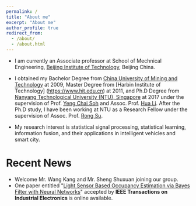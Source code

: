 ```yaml
---
permalink: /
title: "About me"
excerpt: "About me"
author_profile: true
redirect_from: 
  - /about/
  - /about.html
---
```


* I am currently an Associate professor at School of Mechnical Engineering, [Beijing Institute of Technology](https://www.bit.edu.cn/), Beijing China.

* I obtained my Bachelor Degree from [China University of Mining and Technology](https://www.cumt.edu.cn/) at 2009, Master Degree from [Harbin Institute of Technology] (https://www.hit.edu.cn) at 2011, and Ph.D Degree from [Nanyang Technological University (NTU), Singapore](https://www.ntu.edu.sg/Pages/home.aspx) at 2017 under the supervision of Prof. [Yeng Chai Soh](http://research.ntu.edu.sg/expertise/academicprofile/pages/StaffProfile.aspx?ST_EMAILID=EYCSOH) and Assoc. Prof. [Hua Li](http://research.ntu.edu.sg/expertise/academicprofile/pages/StaffProfile.aspx?ST_EMAILID=LIHUA). After the Ph.D study, I have been working at NTU as a Research Fellow under the supervision of Assoc. Prof. [Rong Su](http://research.ntu.edu.sg/expertise/academicprofile/Pages/StaffProfile.aspx?ST_EMAILID=rsu).

* My research interest is statistical signal processing, statistical learning, information fusion, and their applications in intelligent vehicles and smart city. 


# Recent News
* Welcome Mr. Wang Kang and Mr. Sheng Shuxuan joining our group.
* One paper entitled "[Light Sensor Based Occupancy Estimation via Bayes Filter with Neural Networks](https://ieeexplore.ieee.org/abstract/document/8798996)" accepted by <b>IEEE Transactions on Industrial Electronics </b> is online available.

